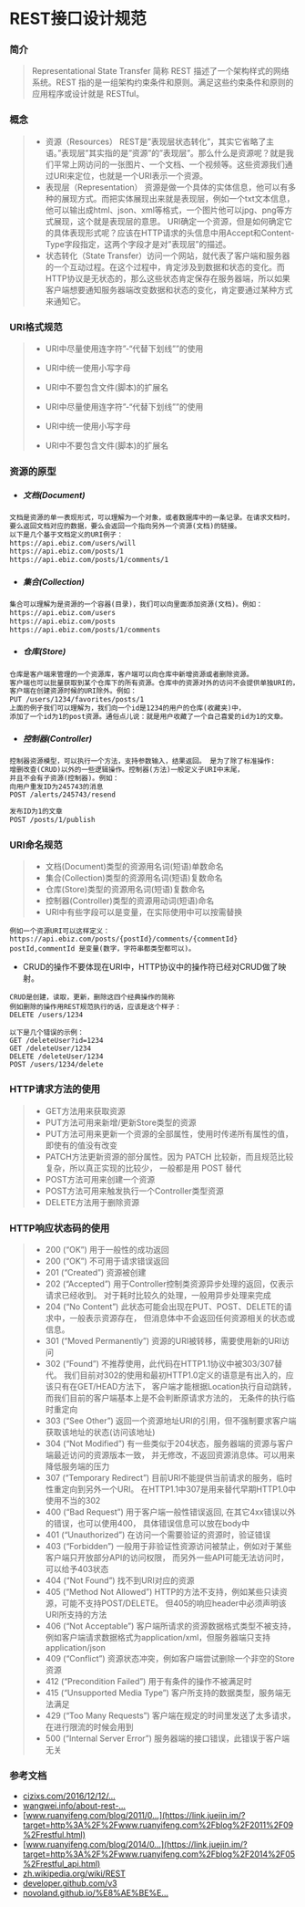 # REST接口设计规范

### 简介

> Representational State Transfer 简称 REST 描述了一个架构样式的网络系统。REST 指的是一组架构约束条件和原则。满足这些约束条件和原则的应用程序或设计就是 RESTful。

### 概念

> - 资源（Resources） REST是”表现层状态转化”，其实它省略了主语。”表现层”其实指的是”资源”的”表现层”。那么什么是资源呢？就是我们平常上网访问的一张图片、一个文档、一个视频等。这些资源我们通过URI来定位，也就是一个URI表示一个资源。
> - 表现层（Representation）
>   资源是做一个具体的实体信息，他可以有多种的展现方式。而把实体展现出来就是表现层，例如一个txt文本信息，他可以输出成html、json、xml等格式，一个图片他可以jpg、png等方式展现，这个就是表现层的意思。
>   URI确定一个资源，但是如何确定它的具体表现形式呢？应该在HTTP请求的头信息中用Accept和Content-Type字段指定，这两个字段才是对”表现层”的描述。
> - 状态转化（State Transfer）访问一个网站，就代表了客户端和服务器的一个互动过程。在这个过程中，肯定涉及到数据和状态的变化。而HTTP协议是无状态的，那么这些状态肯定保存在服务器端，所以如果客户端想要通知服务器端改变数据和状态的变化，肯定要通过某种方式来通知它。

### URI格式规范

> - URI中尽量使用连字符”-“代替下划线””的使用
> - URI中统一使用小写字母
>
> - URI中不要包含文件(脚本)的扩展名
> - URI中尽量使用连字符”-“代替下划线””的使用
> - URI中统一使用小写字母
> - URI中不要包含文件(脚本)的扩展名

### 资源的原型

- ##### 文档(Document)

```html
文档是资源的单一表现形式，可以理解为一个对象，或者数据库中的一条记录。在请求文档时，
要么返回文档对应的数据，要么会返回一个指向另外一个资源(文档)的链接。
以下是几个基于文档定义的URI例子：
https://api.ebiz.com/users/will
https://api.ebiz.com/posts/1
https://api.ebiz.com/posts/1/comments/1
```

- ##### 集合(Collection)

```html
集合可以理解为是资源的一个容器(目录)，我们可以向里面添加资源(文档)。例如：
https://api.ebiz.com/users
https://api.ebiz.com/posts
https://api.ebiz.com/posts/1/comments
```

- ##### 仓库(Store)

```html
仓库是客户端来管理的一个资源库，客户端可以向仓库中新增资源或者删除资源。
客户端也可以批量获取到某个仓库下的所有资源。仓库中的资源对外的访问不会提供单独URI的，
客户端在创建资源时候的URI除外。例如：
PUT /users/1234/favorites/posts/1  
上面的例子我们可以理解为，我们向一个id是1234的用户的仓库(收藏夹)中，
添加了一个id为1的post资源。通俗点儿说：就是用户收藏了一个自己喜爱的id为1的文章。
```

- ##### 控制器(Controller)

```html
控制器资源模型，可以执行一个方法，支持参数输入，结果返回。 是为了除了标准操作:
增删改查(CRUD)以外的一些逻辑操作。控制器(方法)一般定义子URI中末尾，
并且不会有子资源(控制器)。例如：
向用户重发ID为245743的消息
POST /alerts/245743/resend  

发布ID为1的文章
POST /posts/1/publish
```

### URI命名规范

> - 文档(Document)类型的资源用名词(短语)单数命名
> - 集合(Collection)类型的资源用名词(短语)复数命名
> - 仓库(Store)类型的资源用名词(短语)复数命名
> - 控制器(Controller)类型的资源用动词(短语)命名
> - URI中有些字段可以是变量，在实际使用中可以按需替换

  

```
例如一个资源URI可以这样定义：
https://api.ebiz.com/posts/{postId}/comments/{commentId}
postId,commentId 是变量(数字，字符串都类型都可以)。
```

- CRUD的操作不要体现在URI中，HTTP协议中的操作符已经对CRUD做了映射。

```
CRUD是创建，读取，更新，删除这四个经典操作的简称  
例如删除的操作用REST规范执行的话，应该是这个样子：
DELETE /users/1234

以下是几个错误的示例：
GET /deleteUser?id=1234  
GET /deleteUser/1234  
DELETE /deleteUser/1234  
POST /users/1234/delete
```

### HTTP请求方法的使用

> - GET方法用来获取资源
> - PUT方法可用来新增/更新Store类型的资源
> - PUT方法可用来更新一个资源的全部属性，使用时传递所有属性的值，即使有的值没有改变
> - PATCH方法更新资源的部分属性。因为 PATCH 比较新，而且规范比较复杂，所以真正实现的比较少，
>   一般都是用 POST 替代
> - POST方法可用来创建一个资源
> - POST方法可用来触发执行一个Controller类型资源
> - DELETE方法用于删除资源

### HTTP响应状态码的使用

> - 200 (“OK”) 用于一般性的成功返回
> - 200 (“OK”) 不可用于请求错误返回
> - 201 (“Created”) 资源被创建
> - 202 (“Accepted”) 用于Controller控制类资源异步处理的返回，仅表示请求已经收到。
>   对于耗时比较久的处理，一般用异步处理来完成
> - 204 (“No Content”) 此状态可能会出现在PUT、POST、DELETE的请求中，一般表示资源存在，
>   但消息体中不会返回任何资源相关的状态或信息。
> - 301 (“Moved Permanently”) 资源的URI被转移，需要使用新的URI访问
> - 302 (“Found”) 不推荐使用，此代码在HTTP1.1协议中被303/307替代。
>   我们目前对302的使用和最初HTTP1.0定义的语意是有出入的，应该只有在GET/HEAD方法下，
>   客户端才能根据Location执行自动跳转，而我们目前的客户端基本上是不会判断原请求方法的，
>   无条件的执行临时重定向
> - 303 (“See Other”) 返回一个资源地址URI的引用，但不强制要求客户端获取该地址的状态(访问该地址)
> - 304 (“Not Modified”) 有一些类似于204状态，服务器端的资源与客户端最近访问的资源版本一致，
>   并无修改，不返回资源消息体。可以用来降低服务端的压力
> - 307 (“Temporary Redirect”) 目前URI不能提供当前请求的服务，临时性重定向到另外一个URI。
>   在HTTP1.1中307是用来替代早期HTTP1.0中使用不当的302
> - 400 (“Bad Request”) 用于客户端一般性错误返回, 在其它4xx错误以外的错误，也可以使用400，
>   具体错误信息可以放在body中
> - 401 (“Unauthorized”) 在访问一个需要验证的资源时，验证错误
> - 403 (“Forbidden”) 一般用于非验证性资源访问被禁止，例如对于某些客户端只开放部分API的访问权限，
>   而另外一些API可能无法访问时，可以给予403状态
> - 404 (“Not Found”) 找不到URI对应的资源
> - 405 (“Method Not Allowed”) HTTP的方法不支持，例如某些只读资源，可能不支持POST/DELETE。
>   但405的响应header中必须声明该URI所支持的方法
> - 406 (“Not Acceptable”) 客户端所请求的资源数据格式类型不被支持，
>   例如客户端请求数据格式为application/xml，但服务器端只支持application/json
> - 409 (“Conflict”) 资源状态冲突，例如客户端尝试删除一个非空的Store资源
> - 412 (“Precondition Failed”) 用于有条件的操作不被满足时
> - 415 (“Unsupported Media Type”) 客户所支持的数据类型，服务端无法满足
> - 429 (“Too Many Requests”) 客户端在规定的时间里发送了太多请求，在进行限流的时候会用到
> - 500 (“Internal Server Error”) 服务器端的接口错误，此错误于客户端无关

### 参考文档

- [cizixs.com/2016/12/12/…](https://link.juejin.im/?target=http%3A%2F%2Fcizixs.com%2F2016%2F12%2F12%2Frestful-api-design-guide)
- [wangwei.info/about-rest-…](https://link.juejin.im/?target=http%3A%2F%2Fwangwei.info%2Fabout-rest-api%2F)
- [www.ruanyifeng.com/blog/2011/0…](https://link.juejin.im/?target=http%3A%2F%2Fwww.ruanyifeng.com%2Fblog%2F2011%2F09%2Frestful.html)
- [www.ruanyifeng.com/blog/2014/0…](https://link.juejin.im/?target=http%3A%2F%2Fwww.ruanyifeng.com%2Fblog%2F2014%2F05%2Frestful_api.html)
- [zh.wikipedia.org/wiki/REST](https://link.juejin.im/?target=https%3A%2F%2Fzh.wikipedia.org%2Fwiki%2FREST)
- [developer.github.com/v3](https://link.juejin.im/?target=https%3A%2F%2Fdeveloper.github.com%2Fv3)
- [novoland.github.io/%E8%AE%BE%E…](https://link.juejin.im/?target=http%3A%2F%2Fnovoland.github.io%2F%25E8%25AE%25BE%25E8%25AE%25A1%2F2015%2F08%2F17%2FRestful%2520API%2520%25E7%259A%2584%25E8%25AE%25BE%25E8%25AE%25A1%25E8%25A7%2584%25E8%258C%2583.html)
